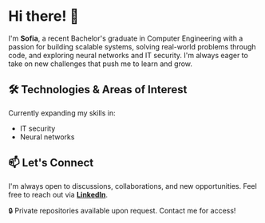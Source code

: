 # Hi there! 👋  

I'm **Sofia**, a recent Bachelor's graduate in Computer Engineering with a passion for building scalable systems, solving real-world problems through code, and exploring neural networks and IT security. I'm always eager to take on new challenges that push me to learn and grow.  

## 🛠️ Technologies & Areas of Interest  
Currently expanding my skills in:
- IT security 
- Neural networks

## 📫 Let's Connect  
I'm always open to discussions, collaborations, and new opportunities. Feel free to reach out via **[LinkedIn](https://www.linkedin.com/in/safia-titrouq-95120a184/)**.  

🔒 Private repositories available upon request. Contact me for access!  
